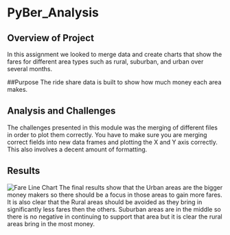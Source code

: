 # PyBer_Analysis

## Overview of Project
In this assignment we looked to merge data and create charts that show the fares for different area types such as rural, suburban, and urban over several months. 

##Purpose
The ride share data is built to show how much money each area makes.

## Analysis and Challenges
The challenges presented in this module was the merging of different files in order to plot them correctly. You have to make sure you are merging correct fields into new data frames and plotting the X and Y axis correctly. This also involves a decent amount of formatting.

## Results
![Fare Line Chart](PyBer_fare_summary.png)
The final results show that the Urban areas are the bigger money makers so there should be a focus in those areas to gain more fares.
It is also clear that the Rural areas should be avoided as they bring in significantly less fares then the others.
Suburban areas are in the middle so there is no negative in continuing to support that area but it is clear the rural areas bring in the most money.
